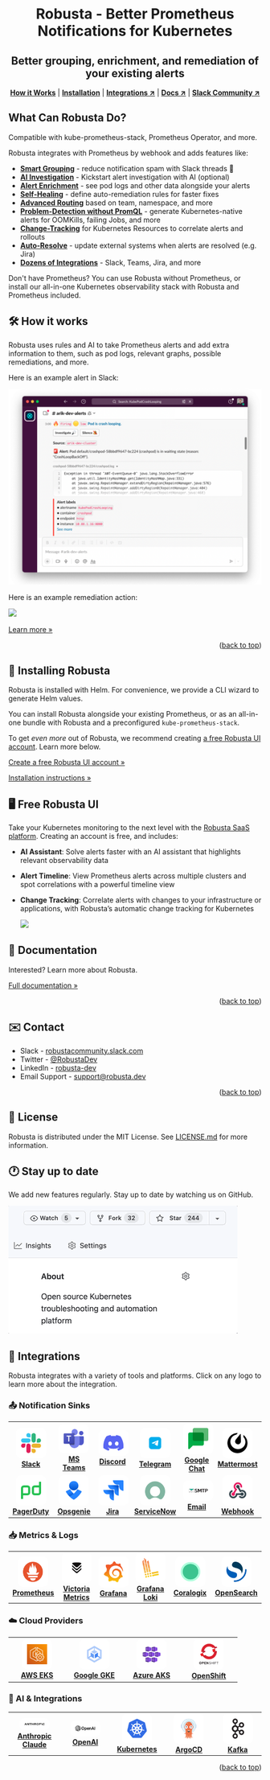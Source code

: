 <div id="top"></div>

<div align="center">
  <h1 align="center">Robusta - Better Prometheus Notifications for Kubernetes</h1>
  <h2 align="center">Better grouping, enrichment, and remediation of your existing alerts</h2>
  <p align="center">
    <a href="#%EF%B8%8F-how-it-works"><strong>How it Works</strong></a> |
    <a href="#-installing-robusta"><strong>Installation</strong></a> |
    <a href="https://docs.robusta.dev/master/configuration/index.html"><strong>Integrations ↗</strong></a> |
    <a href="https://docs.robusta.dev/master/index.html"><strong>Docs ↗</strong></a> |
    <a href="https://bit.ly/robusta-slack"><strong>Slack Community ↗</strong></a>
  </p>
</div>

## What Can Robusta Do?

Compatible with kube-prometheus-stack, Prometheus Operator, and more.

Robusta integrates with Prometheus by webhook and adds features like:

* [**Smart Grouping**](https://docs.robusta.dev/master/configuration/notification-grouping.html) - reduce notification spam with Slack threads 🧵
* [**AI Investigation**](https://docs.robusta.dev/master/configuration/holmesgpt/index.html#ai-analysis) -  Kickstart alert investigation with AI (optional)
* [**Alert Enrichment**](https://docs.robusta.dev/master/how-it-works/index.html#automatically-investigate-a-prometheus-alert) - see pod logs and other data alongside your alerts
* [**Self-Healing**](https://docs.robusta.dev/master/tutorials/alert-remediation.html#remediate-prometheus-alerts) - define auto-remediation rules for faster fixes
* [**Advanced Routing**](https://docs.robusta.dev/master/notification-routing/configuring-sinks.html) based on team, namespace, and more
* [**Problem-Detection without PromQL**](https://docs.robusta.dev/master/playbook-reference/triggers/index.html#triggers-reference) - generate Kubernetes-native alerts for OOMKills, failing Jobs, and more
* [**Change-Tracking**](https://docs.robusta.dev/master/tutorials/playbook-track-changes.html#track-kubernetes-changes) for Kubernetes Resources to correlate alerts and rollouts
* [**Auto-Resolve**](https://docs.robusta.dev/master/configuration/sinks/jira.html#jira) - update external systems when alerts are resolved (e.g. Jira)
* [**Dozens of Integrations**](https://docs.robusta.dev/master/configuration/index.html#integrations-overview) - Slack, Teams, Jira, and more

Don't have Prometheus? You can use Robusta without Prometheus, or install our all-in-one Kubernetes observability stack with Robusta and Prometheus included.

## 🛠️ How it works

Robusta uses rules and AI to take Prometheus alerts and add extra information to them, such as pod logs, relevant graphs, possible remediations, and more.

Here is an example alert in Slack:

![](./docs/images/crash-report.png)

Here is an example remediation action:

![](./docs/images/alert_on_hpa_reached_limit1.png)

[Learn more »](https://docs.robusta.dev/master/how-it-works/index.html)

<p align="right">(<a href="#top">back to top</a>)</p>

## 📒 Installing Robusta

Robusta is installed with Helm. For convenience, we provide a CLI wizard to generate Helm values.

You can install Robusta alongside your existing Prometheus, or as an all-in-one bundle with Robusta and a preconfigured `kube-prometheus-stack`.

To get *even more* out of Robusta, we recommend creating [a free Robusta UI account](#-free-robusta-ui). Learn more below.

[Create a free Robusta UI account »](https://platform.robusta.dev/signup?utm_source=github&utm_medium=robusta-readme&utm_content=installing_robusta_section)

[Installation instructions »](https://docs.robusta.dev/master/setup-robusta/installation/index.html)

<!-- <p align="right">(<a href="#top">back to top</a>)</p> -->

## 🖥 Free Robusta UI
Take your Kubernetes monitoring to the next level with the [Robusta SaaS platform](https://platform.robusta.dev/signup?utm_source=github&utm_medium=robusta-readme&utm_content=free_robusta_ui_section). Creating an account is free, and includes:

- **AI Assistant**: Solve alerts faster with an AI assistant that highlights relevant observability data
- **Alert Timeline**: View Prometheus alerts across multiple clusters and spot correlations with a powerful timeline view
- **Change Tracking**: Correlate alerts with changes to your infrastructure or applications, with Robusta’s automatic change tracking for Kubernetes

  <a href="https://www.loom.com/share/89c7e098d9494d79895738e0b06091f0">
      <img src="https://cdn.loom.com/sessions/thumbnails/89c7e098d9494d79895738e0b06091f0-f508768968f50b46-full-play.gif">
  </a>

## 📝 Documentation
Interested? Learn more about Robusta.

[Full documentation »](https://docs.robusta.dev/master/index.html)
<p align="right">(<a href="#top">back to top</a>)</p>

## ✉️ Contact

* Slack - [robustacommunity.slack.com](https://bit.ly/robusta-slack)
* Twitter - [@RobustaDev](https://twitter.com/RobustaDev)
* LinkedIn - [robusta-dev](https://www.linkedin.com/company/robusta-dev/)
* Email Support - [support@robusta.dev ](mailto:support@robusta.dev )

<p align="right">(<a href="#top">back to top</a>)</p>

## 📑 License
Robusta is distributed under the MIT License. See [LICENSE.md](https://github.com/robusta-dev/robusta/blob/master/LICENSE) for more information.

## 🕐 Stay up to date
We add new features regularly. Stay up to date by watching us on GitHub.

![](./docs/images/star-repo.gif)


## 🔗 Integrations

Robusta integrates with a variety of tools and platforms. Click on any logo to learn more about the integration.

### 📤 Notification Sinks

<table>
  <tr>
    <td align="center" width="100">
      <a href="https://docs.robusta.dev/master/configuration/sinks/slack.html">
        <img src="./docs/images/integration_logos/slack-icon.png" alt="Slack" style="background:white; padding:10px; border-radius:10px;" width="40">
        <br><strong>Slack</strong>
      </a>
    </td>
    <td align="center" width="100">
      <a href="https://docs.robusta.dev/master/configuration/sinks/ms-teams.html">
        <img src="./docs/images/integration_logos/teams-icon.png" alt="MS Teams" style="background:white; padding:10px; border-radius:10px;" width="40">
        <br><strong>MS Teams</strong>
      </a>
    </td>
    <td align="center" width="100">
      <a href="https://docs.robusta.dev/master/configuration/sinks/discord.html">
        <img src="./docs/images/integration_logos/discord-icon.png" alt="Discord" style="background:white; padding:10px; border-radius:10px;" width="40">
        <br><strong>Discord</strong>
      </a>
    </td>
    <td align="center" width="100">
      <a href="https://docs.robusta.dev/master/configuration/sinks/telegram.html">
        <img src="./docs/images/integration_logos/telegram-icon.png" alt="Telegram" style="background:white; padding:10px; border-radius:10px;" width="40">
        <br><strong>Telegram</strong>
      </a>
    </td>
    <td align="center" width="100">
      <a href="https://docs.robusta.dev/master/configuration/sinks/google_chat.html">
        <img src="./docs/images/integration_logos/google_chat-icon.png" alt="Google Chat" style="background:white; padding:10px; border-radius:10px;" width="40">
        <br><strong>Google Chat</strong>
      </a>
    </td>
    <td align="center" width="100">
      <a href="https://docs.robusta.dev/master/configuration/sinks/mattermost.html">
        <img src="./docs/images/integration_logos/mattermost-icon.png" alt="Mattermost" style="background:white; padding:10px; border-radius:10px;" width="40">
        <br><strong>Mattermost</strong>
      </a>
    </td>
  </tr>
  <tr>
    <td align="center" width="100">
      <a href="https://docs.robusta.dev/master/configuration/sinks/PagerDuty.html">
        <img src="./docs/images/integration_logos/pagerduty-icon.png" alt="PagerDuty" style="background:white; padding:10px; border-radius:10px;" width="40">
        <br><strong>PagerDuty</strong>
      </a>
    </td>
    <td align="center" width="100">
      <a href="https://docs.robusta.dev/master/configuration/sinks/Opsgenie.html">
        <img src="./docs/images/integration_logos/opsgenie-icon.png" alt="Opsgenie" style="background:white; padding:10px; border-radius:10px;" width="40">
        <br><strong>Opsgenie</strong>
      </a>
    </td>
    <td align="center" width="100">
      <a href="https://docs.robusta.dev/master/configuration/sinks/jira.html">
        <img src="./docs/images/integration_logos/jira-icon.png" alt="Jira" style="background:white; padding:10px; border-radius:10px;" width="40">
        <br><strong>Jira</strong>
      </a>
    </td>
    <td align="center" width="100">
      <a href="https://docs.robusta.dev/master/configuration/sinks/ServiceNow.html">
        <img src="./docs/images/integration_logos/servicenow-icon.png" alt="ServiceNow" style="background:white; padding:10px; border-radius:10px;" width="40">
        <br><strong>ServiceNow</strong>
      </a>
    </td>
    <td align="center" width="100">
      <a href="https://docs.robusta.dev/master/configuration/sinks/mail.html">
        <img src="./docs/images/integration_logos/smtp-icon.png" alt="Email" style="background:white; padding:10px; border-radius:10px;" width="40">
        <br><strong>Email</strong>
      </a>
    </td>
    <td align="center" width="100">
      <a href="https://docs.robusta.dev/master/configuration/sinks/webhook.html">
        <img src="./docs/images/integration_logos/webhook-icon.png" alt="Webhook" style="background:white; padding:10px; border-radius:10px;" width="40">
        <br><strong>Webhook</strong>
      </a>
    </td>
  </tr>
</table>

### 📥 Metrics & Logs

<table>
  <tr>
    <td align="center" width="100">
      <a href="https://docs.robusta.dev/master/configuration/alertmanager-integration/alert-manager.html">
        <img src="./docs/images/integration_logos/prometheus-icon.png" alt="Prometheus" style="background:white; padding:10px; border-radius:10px;" width="40">
        <br><strong>Prometheus</strong>
      </a>
    </td>
    <td align="center" width="100">
      <a href="https://docs.robusta.dev/master/configuration/alertmanager-integration/victoria-metrics.html">
        <img src="./docs/images/integration_logos/victoriametrics-icon.png" alt="Victoria Metrics" style="background:white; padding:10px; border-radius:10px;" width="40">
        <br><strong>Victoria Metrics</strong>
      </a>
    </td>
    <td align="center" width="100">
      <a href="https://docs.robusta.dev/master/configuration/alertmanager-integration/grafana-alert-manager.html">
        <img src="./docs/images/integration_logos/grafana-icon.png" alt="Grafana" style="background:white; padding:10px; border-radius:10px;" width="40">
        <br><strong>Grafana</strong>
      </a>
    </td>
    <td align="center" width="100">
      <a href="https://docs.robusta.dev/master/configuration/holmesgpt/toolsets/grafanaloki.html">
        <img src="./docs/images/integration_logos/grafana_loki-icon.png" alt="Grafana Loki" style="background:white; padding:10px; border-radius:10px;" width="40">
        <br><strong>Grafana Loki</strong>
      </a>
    </td>
    <td align="center" width="100">
      <a href="https://docs.robusta.dev/master/configuration/holmesgpt/toolsets/coralogix_logs.html">
        <img src="./docs/images/integration_logos/coralogix-icon.png" alt="Coralogix" style="background:white; padding:10px; border-radius:10px;" width="40">
        <br><strong>Coralogix</strong>
      </a>
    </td>
    <td align="center" width="100">
      <a href="https://docs.robusta.dev/master/configuration/holmesgpt/toolsets/opensearch.html">
        <img src="./docs/images/integration_logos/opensearchserverless-icon.png" alt="OpenSearch" style="background:white; padding:10px; border-radius:10px;" width="40">
        <br><strong>OpenSearch</strong>
      </a>
    </td>
  </tr>
</table>

### ☁️ Cloud Providers

<table>
  <tr>
    <td align="center" width="100">
      <a href="https://docs.robusta.dev/master/configuration/alertmanager-integration/eks-managed-prometheus.html">
        <img src="./docs/images/integration_logos/eks-icon.png" alt="AWS EKS" style="background:white; padding:10px; border-radius:10px;" width="40">
        <br><strong>AWS EKS</strong>
      </a>
    </td>
    <td align="center" width="100">
      <a href="https://docs.robusta.dev/master/configuration/alertmanager-integration/google-managed-prometheus.html">
        <img src="./docs/images/integration_logos/gke-icon.png" alt="Google GKE" style="background:white; padding:10px; border-radius:10px;" width="40">
        <br><strong>Google GKE</strong>
      </a>
    </td>
    <td align="center" width="100">
      <a href="https://docs.robusta.dev/master/configuration/alertmanager-integration/azure-managed-prometheus.html">
        <img src="./docs/images/integration_logos/aks-icon.png" alt="Azure AKS" style="background:white; padding:10px; border-radius:10px;" width="40">
        <br><strong>Azure AKS</strong>
      </a>
    </td>
    <td align="center" width="100">
      <a href="https://docs.robusta.dev/master/setup-robusta/openshift.html">
        <img src="./docs/images/integration_logos/openshift-icon.png" alt="OpenShift" style="background:white; padding:10px; border-radius:10px;" width="40">
        <br><strong>OpenShift</strong>
      </a>
    </td>
  </tr>
</table>

### 🧠 AI & Integrations

<table>
  <tr>
    <td align="center" width="100">
      <a href="https://docs.robusta.dev/master/configuration/holmesgpt/index.html">
        <img src="./docs/images/integration_logos/anthropic-icon.png" alt="Anthropic Claude" style="background:white; padding:10px; border-radius:10px;" width="40">
        <br><strong>Anthropic Claude</strong>
      </a>
    </td>
    <td align="center" width="100">
      <a href="https://docs.robusta.dev/master/configuration/holmesgpt/index.html">
        <img src="./docs/images/integration_logos/openai-icon.png" alt="OpenAI" style="background:white; padding:10px; border-radius:10px;" width="40">
        <br><strong>OpenAI</strong>
      </a>
    </td>
    <td align="center" width="100">
      <a href="https://docs.robusta.dev/master/configuration/holmesgpt/toolsets/kubernetes.html">
        <img src="./docs/images/integration_logos/kubernetes-icon.png" alt="Kubernetes" style="background:white; padding:10px; border-radius:10px;" width="40">
        <br><strong>Kubernetes</strong>
      </a>
    </td>
    <td align="center" width="100">
      <a href="https://docs.robusta.dev/master/configuration/holmesgpt/toolsets/argocd.html">
        <img src="./docs/images/integration_logos/argocd-icon.png" alt="ArgoCD" style="background:white; padding:10px; border-radius:10px;" width="40">
        <br><strong>ArgoCD</strong>
      </a>
    </td>
    <td align="center" width="100">
      <a href="https://docs.robusta.dev/master/configuration/holmesgpt/toolsets/kafka.html">
        <img src="./docs/images/integration_logos/kafka-icon.png" alt="Kafka" style="background:white; padding:10px; border-radius:10px;" width="40">
        <br><strong>Kafka</strong>
      </a>
    </td>
  </tr>
</table>

<p align="right">(<a href="#top">back to top</a>)</p>
